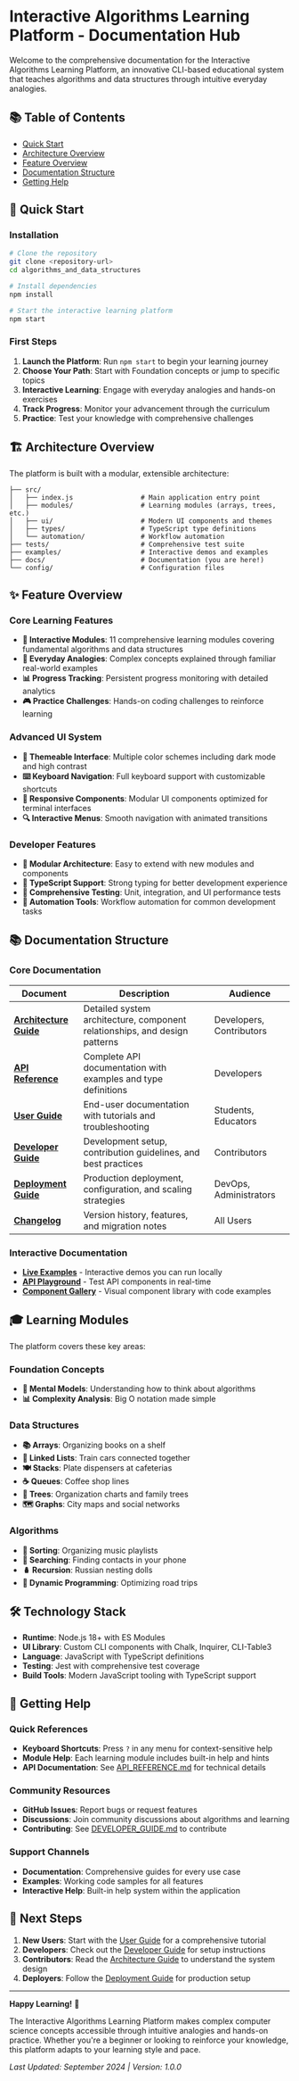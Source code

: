 # Interactive Algorithms Learning Platform - Documentation Hub

Welcome to the comprehensive documentation for the Interactive Algorithms Learning Platform, an innovative CLI-based educational system that teaches algorithms and data structures through intuitive everyday analogies.

## 📚 Table of Contents

- [Quick Start](#quick-start)
- [Architecture Overview](#architecture-overview)
- [Feature Overview](#feature-overview)
- [Documentation Structure](#documentation-structure)
- [Getting Help](#getting-help)

## 🚀 Quick Start

### Installation

```bash
# Clone the repository
git clone <repository-url>
cd algorithms_and_data_structures

# Install dependencies
npm install

# Start the interactive learning platform
npm start
```

### First Steps

1. **Launch the Platform**: Run `npm start` to begin your learning journey
2. **Choose Your Path**: Start with Foundation concepts or jump to specific topics
3. **Interactive Learning**: Engage with everyday analogies and hands-on exercises
4. **Track Progress**: Monitor your advancement through the curriculum
5. **Practice**: Test your knowledge with comprehensive challenges

## 🏗️ Architecture Overview

The platform is built with a modular, extensible architecture:

```
├── src/
│   ├── index.js                 # Main application entry point
│   ├── modules/                 # Learning modules (arrays, trees, etc.)
│   ├── ui/                      # Modern UI components and themes
│   ├── types/                   # TypeScript type definitions
│   └── automation/              # Workflow automation
├── tests/                       # Comprehensive test suite
├── examples/                    # Interactive demos and examples
├── docs/                        # Documentation (you are here!)
└── config/                      # Configuration files
```

## ✨ Feature Overview

### Core Learning Features

- **📖 Interactive Modules**: 11 comprehensive learning modules covering fundamental algorithms and data structures
- **🎯 Everyday Analogies**: Complex concepts explained through familiar real-world examples
- **📊 Progress Tracking**: Persistent progress monitoring with detailed analytics
- **🎮 Practice Challenges**: Hands-on coding challenges to reinforce learning

### Advanced UI System

- **🎨 Themeable Interface**: Multiple color schemes including dark mode and high contrast
- **⌨️ Keyboard Navigation**: Full keyboard support with customizable shortcuts
- **📱 Responsive Components**: Modular UI components optimized for terminal interfaces
- **🔍 Interactive Menus**: Smooth navigation with animated transitions

### Developer Features

- **🔧 Modular Architecture**: Easy to extend with new modules and components
- **📝 TypeScript Support**: Strong typing for better development experience
- **🧪 Comprehensive Testing**: Unit, integration, and UI performance tests
- **🚀 Automation Tools**: Workflow automation for common development tasks

## 📚 Documentation Structure

### Core Documentation

| Document | Description | Audience |
|----------|-------------|----------|
| **[Architecture Guide](ARCHITECTURE.md)** | Detailed system architecture, component relationships, and design patterns | Developers, Contributors |
| **[API Reference](API_REFERENCE.md)** | Complete API documentation with examples and type definitions | Developers |
| **[User Guide](USER_GUIDE.md)** | End-user documentation with tutorials and troubleshooting | Students, Educators |
| **[Developer Guide](DEVELOPER_GUIDE.md)** | Development setup, contribution guidelines, and best practices | Contributors |
| **[Deployment Guide](DEPLOYMENT.md)** | Production deployment, configuration, and scaling strategies | DevOps, Administrators |
| **[Changelog](CHANGELOG.md)** | Version history, features, and migration notes | All Users |

### Interactive Documentation

- **[Live Examples](site/examples/)** - Interactive demos you can run locally
- **[API Playground](site/api/)** - Test API components in real-time
- **[Component Gallery](site/components/)** - Visual component library with code examples

## 🎓 Learning Modules

The platform covers these key areas:

### Foundation Concepts
- **🧠 Mental Models**: Understanding how to think about algorithms
- **📊 Complexity Analysis**: Big O notation made simple

### Data Structures
- **📚 Arrays**: Organizing books on a shelf
- **🚂 Linked Lists**: Train cars connected together
- **🍽️ Stacks**: Plate dispensers at cafeterias
- **☕ Queues**: Coffee shop lines
- **🏢 Trees**: Organization charts and family trees
- **🗺️ Graphs**: City maps and social networks

### Algorithms
- **🎵 Sorting**: Organizing music playlists
- **📱 Searching**: Finding contacts in your phone
- **🪆 Recursion**: Russian nesting dolls
- **🚗 Dynamic Programming**: Optimizing road trips

## 🛠️ Technology Stack

- **Runtime**: Node.js 18+ with ES Modules
- **UI Library**: Custom CLI components with Chalk, Inquirer, CLI-Table3
- **Language**: JavaScript with TypeScript definitions
- **Testing**: Jest with comprehensive test coverage
- **Build Tools**: Modern JavaScript tooling with TypeScript support

## 📖 Getting Help

### Quick References
- **Keyboard Shortcuts**: Press `?` in any menu for context-sensitive help
- **Module Help**: Each learning module includes built-in help and hints
- **API Documentation**: See [API_REFERENCE.md](API_REFERENCE.md) for technical details

### Community Resources
- **GitHub Issues**: Report bugs or request features
- **Discussions**: Join community discussions about algorithms and learning
- **Contributing**: See [DEVELOPER_GUIDE.md](DEVELOPER_GUIDE.md) to contribute

### Support Channels
- **Documentation**: Comprehensive guides for every use case
- **Examples**: Working code samples for all features
- **Interactive Help**: Built-in help system within the application

## 🎯 Next Steps

1. **New Users**: Start with the [User Guide](USER_GUIDE.md) for a comprehensive tutorial
2. **Developers**: Check out the [Developer Guide](DEVELOPER_GUIDE.md) for setup instructions
3. **Contributors**: Read the [Architecture Guide](ARCHITECTURE.md) to understand the system design
4. **Deployers**: Follow the [Deployment Guide](DEPLOYMENT.md) for production setup

---

**Happy Learning!** 🚀

The Interactive Algorithms Learning Platform makes complex computer science concepts accessible through intuitive analogies and hands-on practice. Whether you're a beginner or looking to reinforce your knowledge, this platform adapts to your learning style and pace.

*Last Updated: September 2024 | Version: 1.0.0*